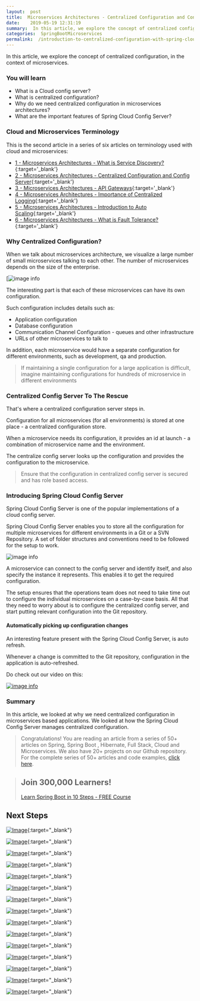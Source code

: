 ```yaml
---
layout:  post
title:  Microservices Architectures - Centralized Configuration and Config Server
date:    2019-05-19 12:31:19
summary:  In this article, we explore the concept of centralized configuration, in the context of microservices. 
categories:  SpringBootMicroservices
permalink:  /introduction-to-centralized-configuration-with-spring-cloud-config-server
---
```


In this article, we explore the concept of centralized configuration, in the context of microservices. 

### You will learn
- What is a Cloud config server?
- What is centralized configuration?
- Why do we need centralized configuration in microservices architectures?
- What are the important features of Spring Cloud Config Server?

### Cloud and Microservices Terminology

This is the second article in a series of six articles on terminology used with cloud and microservices:
- [1 - Microservices Architectures - What is Service Discovery?](/service-discovery-in-microservices){:target='_blank'}
- [2 - Microservices Architectures - Centralized Configuration and Config Server](/introduction-to-centralized-configuration-with-spring-cloud-config-server){:target='_blank'}
- [3 - Microservices Architectures - API Gateways](/introduction-to-api-gateways-with-microservices){:target='_blank'}
- [4 - Microservices Architectures - Importance of Centralized Logging](/introduction-to-centralized-logging-with-microservices){:target='_blank'}
- [5 - Microservices Architectures - Introduction to Auto Scaling](/introduction-to-auto-scaling-or-dynamic-scaling-in-cloud){:target='_blank'}
- [6 - Microservices Architectures - What is Fault Tolerance?](/fault-tolerance-in-microservices){:target='_blank'}


### Why Centralized Configuration?

When we talk about microservices architecture, we visualize a large number of small microservices talking to each other. The number of microservices depends on the size of the enterprise. 

[![image info](/images/Capture-058-03.png)

The  interesting part is that each of these microservices can have its own configuration. 

Such configuration includes details such as:
* Application configuration
* Database configuration
* Communication Channel Configuration - queues and other infrastructure
* URLs of other microservices to talk to

In addition, each microservice would have a separate configuration for different environments, such as development, qa and production. 

> If maintaining a single configuration for a large application is difficult, imagine maintaining configurations for hundreds of microservice in different environments

### Centralized Config Server To The Rescue

That's where a centralized configuration server steps in. 

Configuration for all microservices (for all environments) is stored at one place - a centralized configuration store. 

When a microservice needs its configuration, it provides an id at launch - a combination of microservice name and the environment. 

The centralize config server looks up the configuration and provides the configuration to the microservice.

> Ensure that the configuration in centralized config server is secured and has role based access.

### Introducing Spring Cloud Config Server

Spring Cloud Config Server is one of the popular implementations of a cloud config server.

Spring Cloud Config Server enables you to store all the configuration for multiple microservices for different environments in a Git or a SVN Repository. A set of folder structures and conventions need to be followed for the setup to work.

![image info](/images/Capture-058-02.png)

A microservice can connect to the config server and identify itself, and also specify the instance it represents. This enables it to get the required configuration. 

The setup ensures that the operations team does not need to take time out to configure the individual microservices on a case-by-case basis. All that they need to worry about is to configure the centralized config server, and start putting relevant configuration into the Git repository.

#### Automatically picking up configuration changes

An interesting feature present with the Spring Cloud Config Server, is auto refresh. 

Whenever a change is committed to the Git repository, configuration in the application is auto-refreshed.

Do check out our video on this:

[![image info](/images/Capture-058-01.png)](https://www.youtube.com/watch?v=IsAzbA-IM98)

### Summary

In this article, we looked at why we need centralized configuration in microservices based applications. We looked at how the Spring Cloud Config Server manages centralized configuration.

> Congratulations! You are reading an article from a series of 50+ articles on Spring, Spring Boot , Hibernate, Full Stack, Cloud and Microservices. We also have 20+ projects on our Github repository. For the complete series of 50+ articles and code examples, [click here](https://www.springboottutorial.com/tags/#SpringBoot).

<blockquote>
	<H2>Join 300,000 Learners!</H2>
	<p><a href="https://courses.in28minutes.com/p/spring-boot-for-beginners-in-10-steps" target="_blank">Learn Spring Boot in 10 Steps - FREE Course</a></p>
</blockquote>


## Next Steps

[![Image](/images/Course-Go-Full-Stack-With-Spring-Boot-and-React.png "Go Full Stack with Spring Boot and React")](https://www.udemy.com/course/full-stack-application-with-spring-boot-and-react/?couponCode=OCTOBER-2019){:target="_blank"}

[![Image](/images/Course-Go-Full-Stack-With-SpringBoot-And-Angular.png "Go Full Stack with Spring Boot and Angular")](https://www.udemy.com/course/full-stack-application-development-with-spring-boot-and-angular/?couponCode=OCTOBER-2019){:target="_blank"}

[![Image](/images/Course-DockerCrashCourseForJavaSpringBootDevelopers.png "Docker Crash Course for Java Spring Boot Developers")](https://www.udemy.com/course/docker-course-with-java-and-spring-boot-for-beginners/?couponCode=OCTOBER-2019){:target="_blank"}

[![Image](/images/Course-Deploy-SpringBoot-To-Azure-Web-Apps.png "Azure Crash Course for Java Spring Boot Developers")](https://www.udemy.com/course/deploy-spring-boot-to-azure/?couponCode=OCTOBER-2019){:target="_blank"}

[![Image](/images/Course-Deploy-SpringBoot-To-Azure-Web-Apps.png "Azure Crash Course for Java Spring Boot Developers")](https://www.udemy.com/course/deploy-spring-boot-to-azure/?couponCode=OCTOBER-2019){:target="_blank"}

[![Image](/images/Course-Master-Microservices-with-Spring-Boot-and-Spring-Cloud.png "Master Microservices with Spring Boot and Spring Cloud")](https://www.udemy.com/course/microservices-with-spring-boot-and-spring-cloud/?couponCode=OCTOBER-2019){:target="_blank"}

[![Image](/images/Course-pivotal-cloud-foundry-pcf-deploying-spring-boot-apps.png "Deploying Spring Boot Microservices to Pivotal Cloud Foundry (PCF)")](https://www.udemy.com/course/learn-pivotal-cloud-foundry-pcf-deploying-spring-boot-apps/?couponCode=OCTOBER-2019){:target="_blank"}

[![Image](/images/Course-Deploy-Java-Spring-Boot-Microservices-To-ECS.png "Deploying Spring Boot Microservices to AWS using ECS and AWS Fargate")](https://www.udemy.com/course/deploy-spring-microservices-to-aws-with-ecs-and-aws-fargate/?couponCode=OCTOBER-2019){:target="_blank"}

[![Image](/images/Course-Deploy-Java-Spring-Boot-Apps-To-AWS.png "Deploying Spring Boot Apps to AWS using Elastic Beanstalk")](https://www.udemy.com/course/deploy-java-spring-boot-to-aws-amazon-web-service/?couponCode=OCTOBER-2019){:target="_blank"}


[![Image](/images/Course-Master-Java-Web-Services-and-REST-API-with-Spring-Boot.png "Master Java Web Services and REST API with Spring Boot")](https://www.udemy.com/course/spring-web-services-tutorial/?couponCode=OCTOBER-2019){:target="_blank"}

[![Image](/images/Course-Spring-Framework-Interview-Guide-200-Questions-Answers.png "Spring Framework Interview Guide - 200+ Questions & Answers")](https://www.udemy.com/course/spring-interview-questions-and-answers/?couponCode=OCTOBER-2019){:target="_blank"}

[![Image](/images/Course-Learn-Spring-Boot-in-100-Steps---Beginner-to-Expert.png "Learn Spring Boot in 100 Steps - Beginner to Expert")](https://www.udemy.com/course/spring-boot-tutorial-for-beginners/?couponCode=OCTOBER-2019){:target="_blank"}

[![Image](/images/Course-Spring-Framework-Master-Class---Beginner-to-Expert.png "Spring Master Class - Beginner to Expert")](https://www.udemy.com/course/spring-tutorial-for-beginners/?couponCode=OCTOBER-2019){:target="_blank"}

[![Image](/images/Course-Master-Hibernate-and-JPA-with-Spring-Boot-in-100-Steps.png "Master Hibernate and JPA with Spring Boot in 100 Steps")](https://www.udemy.com/course/hibernate-jpa-tutorial-for-beginners-in-100-steps/?couponCode=OCTOBER-2019){:target="_blank"}

[![Image](/images/Course-Master-Java-Unit-Testing-with-Spring-Boot-Mockito.png "Master Java Unit Testing with Spring Boot & Mockito")](https://www.udemy.com/course/learn-unit-testing-with-spring-boot/?couponCode=OCTOBER-2019){:target="_blank"}

